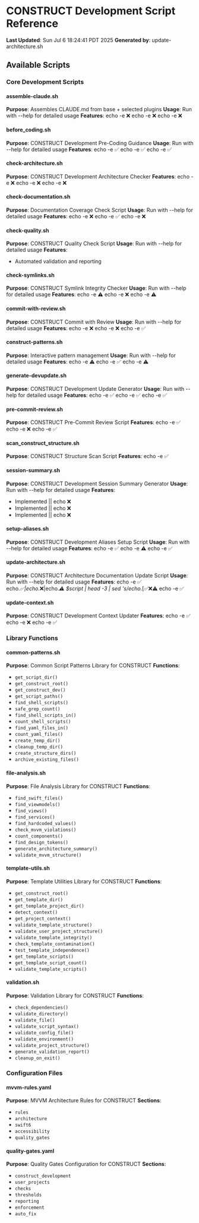 # CONSTRUCT Development Script Reference

**Last Updated**: Sun Jul  6 18:24:41 PDT 2025
**Generated by**: update-architecture.sh

## Available Scripts

### Core Development Scripts

#### assemble-claude.sh

**Purpose**: Assembles CLAUDE.md from base + selected plugins
**Usage**: Run with --help for detailed usage
**Features**:
echo -e ❌
echo -e ❌
echo -e ❌

#### before_coding.sh

**Purpose**: CONSTRUCT Development Pre-Coding Guidance
**Usage**: Run with --help for detailed usage
**Features**:
echo -e ✅
echo -e ✅
echo -e ✅

#### check-architecture.sh

**Purpose**: CONSTRUCT Development Architecture Checker
**Features**:
echo -e ❌
echo -e ❌
echo -e ❌

#### check-documentation.sh

**Purpose**: Documentation Coverage Check Script
**Usage**: Run with --help for detailed usage
**Features**:
echo -e ❌
echo -e ✅
echo -e ❌

#### check-quality.sh

**Purpose**: CONSTRUCT Quality Check Script
**Usage**: Run with --help for detailed usage
**Features**:
- Automated validation and reporting

#### check-symlinks.sh

**Purpose**: CONSTRUCT Symlink Integrity Checker
**Usage**: Run with --help for detailed usage
**Features**:
echo -e ⚠️
echo -e ❌
echo -e ⚠️

#### commit-with-review.sh

**Purpose**: CONSTRUCT Commit with Review
**Usage**: Run with --help for detailed usage
**Features**:
echo -e ❌
echo -e ❌
echo -e ✅

#### construct-patterns.sh

**Purpose**: Interactive pattern management
**Usage**: Run with --help for detailed usage
**Features**:
echo -e ⚠️
echo -e ✅
echo -e ⚠️

#### generate-devupdate.sh

**Purpose**: CONSTRUCT Development Update Generator
**Usage**: Run with --help for detailed usage
**Features**:
echo -e ✅
echo -e ✅
echo -e ✅

#### pre-commit-review.sh

**Purpose**: CONSTRUCT Pre-Commit Review Script
**Features**:
echo -e ✅
echo -e ❌
echo -e ✅

#### scan_construct_structure.sh

**Purpose**: CONSTRUCT Structure Scan Script
**Features**:
echo -e ✅

#### session-summary.sh

**Purpose**: CONSTRUCT Development Session Summary Generator
**Usage**: Run with --help for detailed usage
**Features**:
- Implemented || echo ❌
- Implemented || echo ❌
- Implemented || echo ❌

#### setup-aliases.sh

**Purpose**: CONSTRUCT Development Aliases Setup Script
**Usage**: Run with --help for detailed usage
**Features**:
echo -e ✅
echo -e ⚠️
echo -e ✅

#### update-architecture.sh

**Purpose**: CONSTRUCT Architecture Documentation Update Script
**Usage**: Run with --help for detailed usage
**Features**:
echo -e ✅
echo.*✅\|echo.*❌\|echo.*⚠️ $script | head -3 | sed 's/echo.*[✅❌⚠️
echo -e ✅

#### update-context.sh

**Purpose**: CONSTRUCT Development Context Updater
**Features**:
echo -e ✅
echo -e ❌
echo -e ✅


### Library Functions

#### common-patterns.sh

**Purpose**: Common Script Patterns Library for CONSTRUCT
**Functions**:
- `get_script_dir()`
- `get_construct_root()`
- `get_construct_dev()`
- `get_script_paths()`
- `find_shell_scripts()`
- `safe_grep_count()`
- `find_shell_scripts_in()`
- `count_shell_scripts()`
- `find_yaml_files_in()`
- `count_yaml_files()`
- `create_temp_dir()`
- `cleanup_temp_dir()`
- `create_structure_dirs()`
- `archive_existing_files()`

#### file-analysis.sh

**Purpose**: File Analysis Library for CONSTRUCT
**Functions**:
- `find_swift_files()`
- `find_viewmodels()`
- `find_views()`
- `find_services()`
- `find_hardcoded_values()`
- `check_mvvm_violations()`
- `count_components()`
- `find_design_tokens()`
- `generate_architecture_summary()`
- `validate_mvvm_structure()`

#### template-utils.sh

**Purpose**: Template Utilities Library for CONSTRUCT
**Functions**:
- `get_construct_root()`
- `get_template_dir()`
- `get_template_project_dir()`
- `detect_context()`
- `get_project_context()`
- `validate_template_structure()`
- `validate_user_project_structure()`
- `validate_template_integrity()`
- `check_template_contamination()`
- `test_template_independence()`
- `get_template_scripts()`
- `get_template_script_count()`
- `validate_template_scripts()`

#### validation.sh

**Purpose**: Validation Library for CONSTRUCT
**Functions**:
- `check_dependencies()`
- `validate_directory()`
- `validate_file()`
- `validate_script_syntax()`
- `validate_config_file()`
- `validate_environment()`
- `validate_project_structure()`
- `generate_validation_report()`
- `cleanup_on_exit()`


### Configuration Files

#### mvvm-rules.yaml

**Purpose**: MVVM Architecture Rules for CONSTRUCT
**Sections**:
- `rules`
- `architecture`
- `swift6`
- `accessibility`
- `quality_gates`

#### quality-gates.yaml

**Purpose**: Quality Gates Configuration for CONSTRUCT
**Sections**:
- `construct_development`
- `user_projects`
- `checks`
- `thresholds`
- `reporting`
- `enforcement`
- `auto_fix`

